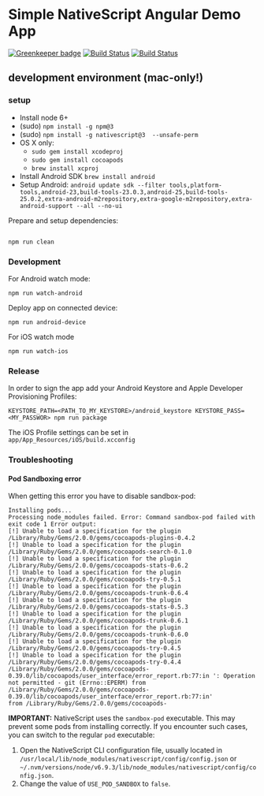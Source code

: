 # Simple NativeScript Angular Demo App

[![Greenkeeper badge](https://badges.greenkeeper.io/holisticon/nativescript-ngx-demo.svg)](https://greenkeeper.io/)
[![Build Status](https://travis-ci.org/holisticon/nativescript-ngx-demo.svg?branch=master)](https://travis-ci.org/holisticon/nativescript-ngx-demo)
[![Build Status](https://jenkins.holisticon.de/buildStatus/icon?job=Public/nativescript-ngx-demo/master)](https://jenkins.holisticon.de/blue/organizations/jenkins/Public%2Fnativescript-ngx-demo/activity)

## development environment (mac-only!)

### setup

* Install node 6+
* (sudo) `npm install -g npm@3`
* (sudo) `npm install -g nativescript@3  --unsafe-perm`
* OS X only:
  * `sudo gem install xcodeproj`
  * `sudo gem install cocoapods`
  * `brew install xcproj`
* Install Android SDK `brew install android`
* Setup Android: `android update sdk --filter tools,platform-tools,android-23,build-tools-23.0.3,android-25,build-tools-25.0.2,extra-android-m2repository,extra-google-m2repository,extra-android-support --all --no-ui`

Prepare and setup dependencies:
```

npm run clean
```

### Development

For Android watch mode:
```
npm run watch-android
```

Deploy app on connected device:
```
npm run android-device
```

For iOS watch mode
```
npm run watch-ios
```

### Release

In order to sign the app add your Android Keystore and Apple Developer Provisioning Profiles:
```
KEYSTORE_PATH=<PATH_TO_MY_KEYSTORE>/android_keystore KEYSTORE_PASS=<MY_PASSWOR> npm run package
```

The iOS Profile settings can be set in `app/App_Resources/iOS/build.xcconfig`

### Troubleshooting

#### Pod Sandboxing error

When getting this error you have to disable sandbox-pod:
```
Installing pods...
Processing node_modules failed. Error: Command sandbox-pod failed with exit code 1 Error output:
[!] Unable to load a specification for the plugin /Library/Ruby/Gems/2.0.0/gems/cocoapods-plugins-0.4.2
[!] Unable to load a specification for the plugin /Library/Ruby/Gems/2.0.0/gems/cocoapods-search-0.1.0
[!] Unable to load a specification for the plugin /Library/Ruby/Gems/2.0.0/gems/cocoapods-stats-0.6.2
[!] Unable to load a specification for the plugin /Library/Ruby/Gems/2.0.0/gems/cocoapods-try-0.5.1
[!] Unable to load a specification for the plugin /Library/Ruby/Gems/2.0.0/gems/cocoapods-trunk-0.6.4
[!] Unable to load a specification for the plugin /Library/Ruby/Gems/2.0.0/gems/cocoapods-stats-0.5.3
[!] Unable to load a specification for the plugin /Library/Ruby/Gems/2.0.0/gems/cocoapods-trunk-0.6.1
[!] Unable to load a specification for the plugin /Library/Ruby/Gems/2.0.0/gems/cocoapods-trunk-0.6.0
[!] Unable to load a specification for the plugin /Library/Ruby/Gems/2.0.0/gems/cocoapods-try-0.4.5
[!] Unable to load a specification for the plugin /Library/Ruby/Gems/2.0.0/gems/cocoapods-try-0.4.4
/Library/Ruby/Gems/2.0.0/gems/cocoapods-0.39.0/lib/cocoapods/user_interface/error_report.rb:77:in ': Operation not permitted - git (Errno::EPERM) from /Library/Ruby/Gems/2.0.0/gems/cocoapods-0.39.0/lib/cocoapods/user_interface/error_report.rb:77:in'
from /Library/Ruby/Gems/2.0.0/gems/cocoapods-
```
**IMPORTANT:** NativeScript uses the `sandbox-pod` executable. This may prevent some pods from installing correctly. If you encounter such cases, you can switch to the regular `pod` executable:

1. Open the NativeScript CLI configuration file, usually located in `/usr/local/lib/node_modules/nativescript/config/config.json` or `~/.nvm/versions/node/v6.9.3/lib/node_modules/nativescript/config/config.json`.
2. Change the value of `USE_POD_SANDBOX` to `false`.

